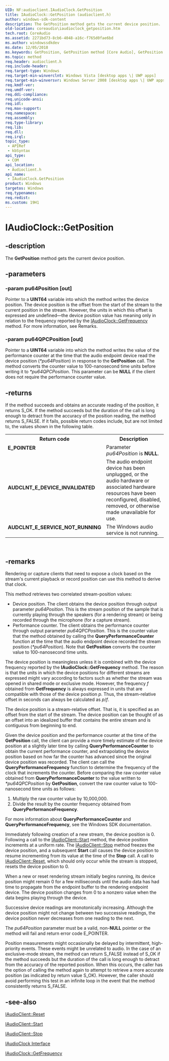 ```yaml
---
UID: NF:audioclient.IAudioClock.GetPosition
title: IAudioClock::GetPosition (audioclient.h)
author: windows-sdk-content
description: The GetPosition method gets the current device position.
old-location: coreaudio\iaudioclock_getposition.htm
tech.root: CoreAudio
ms.assetid: 2271bd73-8cb6-4048-a16c-f765d0fae6bd
ms.author: windowssdkdev
ms.date: 12/05/2018
ms.keywords: GetPosition, GetPosition method [Core Audio], GetPosition method [Core Audio],IAudioClock interface, IAudioClock interface [Core Audio],GetPosition method, IAudioClock.GetPosition, IAudioClock::GetPosition, IAudioClockGetPosition, audioclient/IAudioClock::GetPosition, coreaudio.iaudioclock_getposition
ms.topic: method
req.header: audioclient.h
req.include-header: 
req.target-type: Windows
req.target-min-winverclnt: Windows Vista [desktop apps \| UWP apps]
req.target-min-winversvr: Windows Server 2008 [desktop apps \| UWP apps]
req.kmdf-ver: 
req.umdf-ver: 
req.ddi-compliance: 
req.unicode-ansi: 
req.idl: 
req.max-support: 
req.namespace: 
req.assembly: 
req.type-library: 
req.lib: 
req.dll: 
req.irql: 
topic_type:
 - APIRef
 - kbSyntax
api_type:
 - COM
api_location:
 - Audioclient.h
api_name:
 - IAudioClock.GetPosition
product: Windows
targetos: Windows
req.typenames: 
req.redist: 
ms.custom: 19H1
---
```


# IAudioClock::GetPosition


## -description



The <b>GetPosition</b> method gets the current device position.




## -parameters




### -param pu64Position [out]

Pointer to a <b>UINT64</b> variable into which the method writes the device position. The device position is the offset from the start of the stream to the current position in the stream. However, the units in which this offset is expressed are undefined—the device position value has meaning only in relation to the frequency reported by the <a href="https://msdn.microsoft.com/4ad17f03-a353-4ac5-9f07-b5dc7c3b530f">IAudioClock::GetFrequency</a> method. For more information, see Remarks.


### -param pu64QPCPosition [out]

Pointer to a <b>UINT64</b> variable into which the method writes the value of the performance counter at the time that the audio endpoint device read the device position (<i>*pu64Position</i>) in response to the <b>GetPosition</b> call. The method converts the counter value to 100-nanosecond time units before writing it to <i>*pu64QPCPosition</i>. This parameter can be <b>NULL</b> if the client does not require the performance counter value.


## -returns



If the method succeeds and obtains an accurate reading of the position, it returns S_OK. If the method succeeds but the duration of the call is long enough to detract from the accuracy of the position reading, the method returns S_FALSE. If it fails, possible return codes include, but are not limited to, the values shown in the following table.

<table>
<tr>
<th>Return code</th>
<th>Description</th>
</tr>
<tr>
<td width="40%">
<dl>
<dt><b>E_POINTER</b></dt>
</dl>
</td>
<td width="60%">
Parameter <i>pu64Position</i> is <b>NULL</b>.

</td>
</tr>
<tr>
<td width="40%">
<dl>
<dt><b>AUDCLNT_E_DEVICE_INVALIDATED</b></dt>
</dl>
</td>
<td width="60%">
The audio endpoint device has been unplugged, or the audio hardware or associated hardware resources have been reconfigured, disabled, removed, or otherwise made unavailable for use.

</td>
</tr>
<tr>
<td width="40%">
<dl>
<dt><b>AUDCLNT_E_SERVICE_NOT_RUNNING</b></dt>
</dl>
</td>
<td width="60%">
The Windows audio service is not running.

</td>
</tr>
</table>
 




## -remarks



Rendering or capture clients that need to expose a clock based on the stream's current playback or record position can use this method to derive that clock.

This method retrieves two correlated stream-position values:

<ul>
<li>Device position. The client obtains the device position through output parameter <i>pu64Position</i>. This is the stream position of the sample that is currently playing through the speakers (for a rendering stream) or being recorded through the microphone (for a capture stream).</li>
<li>Performance counter. The client obtains the performance counter through output parameter <i>pu64QPCPosition</i>. This is the counter value that the method obtained by calling the <b>QueryPerformanceCounter</b> function at the time that the audio endpoint device recorded the stream position (<i>*pu64Position</i>). Note that <b>GetPosition</b> converts the counter value to 100-nanosecond time units.</li>
</ul>
The device position is meaningless unless it is combined with the device frequency reported by the <b>IAudioClock::GetFrequency</b> method. The reason is that the units in which the device positions for different streams are expressed might vary according to factors such as whether the stream was opened in shared mode or exclusive mode. However, the frequency <i>f</i> obtained from <b>GetFrequency</b> is always expressed in units that are compatible with those of the device position <i>p</i>. Thus, the stream-relative offset in seconds can always be calculated as <i>p</i>/<i>f</i>.

The device position is a stream-relative offset. That is, it is specified as an offset from the start of the stream. The device position can be thought of as an offset into an idealized buffer that contains the entire stream and is contiguous from beginning to end.

Given the device position and the performance counter at the time of the <b>GetPosition</b> call, the client can provide a more timely estimate of the device position at a slightly later time by calling <b>QueryPerformanceCounter</b> to obtain the current performance counter, and extrapolating the device position based on how far the counter has advanced since the original device position was recorded. The client can call the <b>QueryPerformanceFrequency</b> function to determine the frequency of the clock that increments the counter. Before comparing the raw counter value obtained from <b>QueryPerformanceCounter</b> to the value written to <i>*pu64QPCPosition</i> by <b>GetPosition</b>, convert the raw counter value to 100-nanosecond time units as follows:

<ol>
<li>Multiply the raw counter value by 10,000,000.</li>
<li>Divide the result by the counter frequency obtained from <b>QueryPerformanceFrequency</b>.</li>
</ol>
For more information about <b>QueryPerformanceCounter</b> and <b>QueryPerformanceFrequency</b>, see the Windows SDK documentation.

Immediately following creation of a new stream, the device position is 0. Following a call to the <a href="https://msdn.microsoft.com/706f9833-7f06-4bdc-96d5-6872f6effcb9">IAudioClient::Start</a> method, the device position increments at a uniform rate. The <a href="https://msdn.microsoft.com/d5824aa9-0b91-4bee-9c0c-26e12a6b96b5">IAudioClient::Stop</a> method freezes the device position, and a subsequent <b>Start</b> call causes the device position to resume incrementing from its value at the time of the <b>Stop</b> call. A call to <a href="https://msdn.microsoft.com/c1a4f673-ecbf-4855-b8bb-c0f0807dedd4">IAudioClient::Reset</a>, which should only occur while the stream is stopped, resets the device position to 0.

When a new or reset rendering stream initially begins running, its device position might remain 0 for a few milliseconds until the audio data has had time to propagate from the endpoint buffer to the rendering endpoint device. The device position changes from 0 to a nonzero value when the data begins playing through the device.

Successive device readings are monotonically increasing. Although the device position might not change between two successive readings, the device position never decreases from one reading to the next.

The <i>pu64Position</i> parameter must be a valid, non-<b>NULL</b> pointer or the method will fail and return error code E_POINTER.

Position measurements might occasionally be delayed by intermittent, high-priority events. These events might be unrelated to audio. In the case of an exclusive-mode stream, the method can return S_FALSE instead of S_OK if the method succeeds but the duration of the call is long enough to detract from the accuracy of the reported position. When this occurs, the caller has the option of calling the method again to attempt to retrieve a more accurate position (as indicated by return value S_OK). However, the caller should avoid performing this test in an infinite loop in the event that the method consistently returns S_FALSE.




## -see-also




<a href="https://msdn.microsoft.com/c1a4f673-ecbf-4855-b8bb-c0f0807dedd4">IAudioClient::Reset</a>



<a href="https://msdn.microsoft.com/706f9833-7f06-4bdc-96d5-6872f6effcb9">IAudioClient::Start</a>



<a href="https://msdn.microsoft.com/d5824aa9-0b91-4bee-9c0c-26e12a6b96b5">IAudioClient::Stop</a>



<a href="https://msdn.microsoft.com/dbec9468-b555-42a0-a988-dec3a66c9f96">IAudioClock Interface</a>



<a href="https://msdn.microsoft.com/4ad17f03-a353-4ac5-9f07-b5dc7c3b530f">IAudioClock::GetFrequency</a>
 

 

